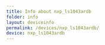 ```yaml
---
title: Info about nxp_ls1043ardb
folder: info
layout: deviceinfo
permalink: /devices/nxp_ls1043ardb/
device: nxp_ls1043ardb
---
```

